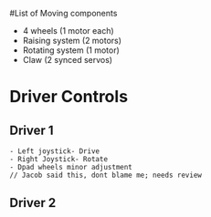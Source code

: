 #List of Moving components
- 4 wheels (1 motor each)
- Raising system (2 motors)
- Rotating system (1 motor)
- Claw (2 synced servos)

# Driver Controls
## Driver 1
    - Left joystick- Drive
    - Right Joystick- Rotate
    - Dpad wheels minor adjustment
    // Jacob said this, dont blame me; needs review
## Driver 2